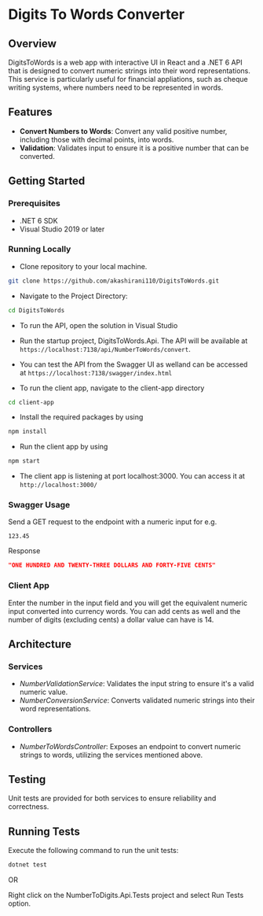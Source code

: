 # Digits To Words Converter

## Overview

DigitsToWords is a web app with interactive UI in React and a .NET 6 API that is designed to convert numeric strings into their word representations. This service is particularly useful for financial appliations, such as cheque writing systems, where numbers need to be represented in words.

## Features

- **Convert Numbers to Words**: Convert any valid positive number, including those with decimal points, into words.
- **Validation**: Validates input to ensure it is a positive number that can be converted.

## Getting Started

### Prerequisites

- .NET 6 SDK
- Visual Studio 2019 or later

### Running Locally

- Clone repository to your local machine.

```bash
git clone https://github.com/akashirani110/DigitsToWords.git
```

- Navigate to the Project Directory:

```bash
cd DigitsToWords
```

- To run the API, open the solution in Visual Studio

- Run the startup project, DigitsToWords.Api. The API will be available at `https://localhost:7138/api/NumberToWords/convert`.

- You can test the API from the Swagger UI as welland can be accessed at `https://localhost:7138/swagger/index.html`

- To run the client app, navigate to the client-app directory

```bash
cd client-app
```

- Install the required packages by using

```bash
npm install
```

- Run the client app by using

```bash
npm start
```

- The client app is listening at port localhost:3000. You can access it at `http://localhost:3000/`

### Swagger Usage

Send a GET request to the endpoint with a numeric input for e.g.

```text
123.45
```

Response

```json
"ONE HUNDRED AND TWENTY-THREE DOLLARS AND FORTY-FIVE CENTS"
```

### Client App

Enter the number in the input field and you will get the equivalent numeric input converted into currency words. You can add cents as well and the number of digits (excluding cents) a dollar value can have is 14.

## Architecture

### Services

- _NumberValidationService_: Validates the input string to ensure it's a valid numeric value.
- _NumberConversionService_: Converts validated numeric strings into their word representations.

### Controllers

- _NumberToWordsController_: Exposes an endpoint to convert numeric strings to words, utilizing the services mentioned above.

## Testing

Unit tests are provided for both services to ensure reliability and correctness.

## Running Tests

Execute the following command to run the unit tests:

```bash
dotnet test
```

OR

Right click on the NumberToDigits.Api.Tests project and select Run Tests option.
